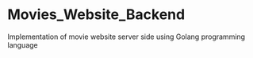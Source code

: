 # Movies_Website_Backend
Implementation of movie website server side using Golang programming language
